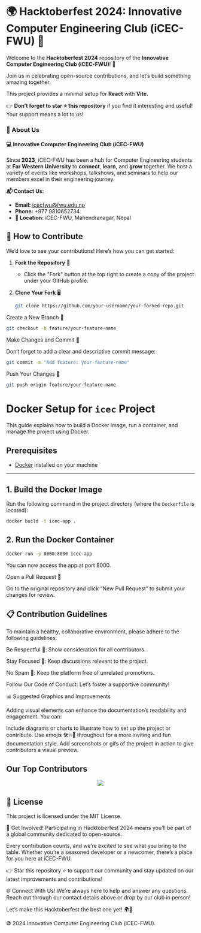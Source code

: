 # 🌍 Hacktoberfest 2024: Innovative Computer Engineering Club (iCEC-FWU) 🚀

Welcome to the **Hacktoberfest 2024** repository of the **Innovative Computer Engineering Club (iCEC-FWU)**! 🌟

Join us in celebrating open-source contributions, and let’s build something amazing together.

This project provides a minimal setup for **React** with **Vite**.

👉 **Don’t forget to star ⭐ this repository** if you find it interesting and useful! Your support means a lot to us!

### 🎉 About Us

#### 💻 Innovative Computer Engineering Club (iCEC-FWU)

Since **2023**, iCEC-FWU has been a hub for Computer Engineering students at **Far Western University** to **connect**, **learn**, and **grow** together. We host a variety of events like workshops, talkshows, and seminars to help our members excel in their engineering journey.

**📬 Contact Us:**

- **Email:** [icecfwu@fwu.edu.np](mailto:icecfwu@fwu.edu.np)
- **Phone:** +977 9810652734
- **📍 Location:** iCEC-FWU, Mahendranagar, Nepal

## 🎨 How to Contribute

We’d love to see your contributions! Here’s how you can get started:

1. **Fork the Repository** 🍴

   - Click the "Fork" button at the top right to create a copy of the project under your GitHub profile.
2. **Clone Your Fork** 🖥️

   ```bash
   git clone https://github.com/your-username/your-forked-repo.git
   ```

Create a New Branch 🌿

```bash
git checkout -b feature/your-feature-name
```

Make Changes and Commit 📄

Don’t forget to add a clear and descriptive commit message:

```bash
git commit -m "Add feature: your-feature-name"
```

Push Your Changes 🚀

```bash
git push origin feature/your-feature-name
```

# Docker Setup for `icec` Project

This guide explains how to build a Docker image, run a container, and manage the project using Docker.

## Prerequisites

- [Docker](https://docs.docker.com/get-docker/) installed on your machine

---

## 1. Build the Docker Image

Run the following command in the project directory (where the `Dockerfile` is located):

```bash
docker build -t icec-app .
```

## 2. Run the Docker Container

```bash
docker run -p 8000:8000 icec-app
```

You can now access the app at port 8000.

Open a Pull Request 🔀

Go to the original repository and click “New Pull Request” to submit your changes for review.

## 📋 Contribution Guidelines

To maintain a healthy, collaborative environment, please adhere to the following guidelines:

Be Respectful 🙌: Show consideration for all contributors.

Stay Focused 🎯: Keep discussions relevant to the project.

No Spam 🚫: Keep the platform free of unrelated promotions.

Follow Our Code of Conduct: Let’s foster a supportive community!

📊 Suggested Graphics and Improvements

Adding visual elements can enhance the documentation’s readability and engagement. You can:

Include diagrams or charts to illustrate how to set up the project or contribute.
Use emojis 🛠️🔥🎨 throughout for a more inviting and fun documentation style.
Add screenshots or gifs of the project in action to give contributors a visual preview.

## Our Top Contributors

<p align="center">
  <a href="https://github.com/pradipbhatt/iCEC-Page/graphs/contributors">
    <img src="https://contrib.rocks/image?repo=pradipbhatt/iCEC-Page" max="1000" columns="100"/>
  </a>
</p>


## 📜 License

This project is licensed under the MIT License.

🤗 Get Involved!
Participating in Hacktoberfest 2024 means you’ll be part of a global community dedicated to open-source.

Every contribution counts, and we’re excited to see what you bring to the table. Whether you’re a seasoned developer or a newcomer, there’s a place for you here at iCEC-FWU.

👉 Star this repository ⭐ to support our community and stay updated on our latest improvements and contributions!

🌐 Connect With Us!
We’re always here to help and answer any questions. Reach out through our contact details above or drop by our club in person!

Let’s make this Hacktoberfest the best one yet! 🌍💖

© 2024 Innovative Computer Engineering Club (iCEC-FWU).
